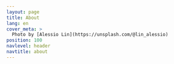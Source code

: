 ```yaml
---
layout: page
title: About
lang: en
cover_meta: >
  Photo by [Alessio Lin](https://unsplash.com/@lin_alessio)
position: 100
navlevel: header
navtitle: about
---
```

